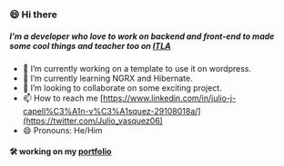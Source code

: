 ### 😄 Hi there 
##### I'm a developer who love to work on backend and front-end to made some cool things and teacher too on [ITLA](https://www.itla.edu.do/)

- 🔭 I’m currently working on a template to use it on wordpress.
- 🌱 I’m currently learning NGRX and Hibernate.
- 👯 I’m looking to collaborate on some exciting project.
- 📫 How to reach me [https://www.linkedin.com/in/julio-j-capell%C3%A1n-v%C3%A1squez-29108018a/](https://twitter.com/Julio_vasquez06)
- 😄 Pronouns: He/Him

#### 🛠 working on my [portfolio](https://jcapellanvasquez.github.io/portfolio/)
